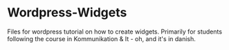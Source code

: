 Wordpress-Widgets
=================

Files for wordpress tutorial on how to create widgets.
Primarily for students following the course in Kommunikation & It - oh, and it's in danish.
